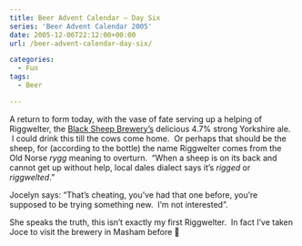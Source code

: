 ```yaml
---
title: Beer Advent Calendar – Day Six
series: 'Beer Advent Calendar 2005'
date: 2005-12-06T22:12:00+00:00
url: /beer-advent-calendar-day-six/

categories:
  - Fun
tags:
  - Beer

---
```

A return to form today, with the vase of fate serving up a helping of Riggwelter, the [Black Sheep Brewery’s][1] delicious 4.7% strong Yorkshire ale. &nbsp;I could drink this till the cows come home. &nbsp;Or perhaps that should be the sheep, for (according to the bottle) the name Riggwelter comes from the Old Norse _rygg_ meaning to overturn. &nbsp;&#8220;When a sheep is on its back and cannot get up without help, local dales dialect says it’s _rigged_ or _riggwelted_.&#8221;

Jocelyn says: &#8220;That’s cheating, you’ve had that one before, you’re supposed to be trying something new. &nbsp;I’m not interested&#8221;.

She speaks the truth, this isn’t exactly my first Riggwelter. &nbsp;In fact I’ve taken Joce to visit the brewery in Masham before 🙂

 [1]: http://www.blacksheepbrewery.com/